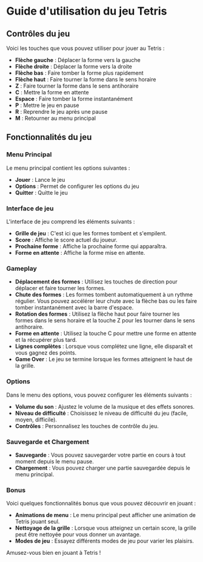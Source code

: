 # Guide d'utilisation du jeu Tetris

## Contrôles du jeu

Voici les touches que vous pouvez utiliser pour jouer au Tetris :

- **Flèche gauche** : Déplacer la forme vers la gauche
- **Flèche droite** : Déplacer la forme vers la droite
- **Flèche bas** : Faire tomber la forme plus rapidement
- **Flèche haut** : Faire tourner la forme dans le sens horaire
- **Z** : Faire tourner la forme dans le sens antihoraire
- **C** : Mettre la forme en attente
- **Espace** : Faire tomber la forme instantanément
- **P** : Mettre le jeu en pause
- **R** : Reprendre le jeu après une pause
- **M** : Retourner au menu principal

## Fonctionnalités du jeu

### Menu Principal

Le menu principal contient les options suivantes :
- **Jouer** : Lance le jeu
- **Options** : Permet de configurer les options du jeu
- **Quitter** : Quitte le jeu

### Interface de jeu

L'interface de jeu comprend les éléments suivants :
- **Grille de jeu** : C'est ici que les formes tombent et s'empilent.
- **Score** : Affiche le score actuel du joueur.
- **Prochaine forme** : Affiche la prochaine forme qui apparaîtra.
- **Forme en attente** : Affiche la forme mise en attente.

### Gameplay

- **Déplacement des formes** : Utilisez les touches de direction pour déplacer et faire tourner les formes.
- **Chute des formes** : Les formes tombent automatiquement à un rythme régulier. Vous pouvez accélérer leur chute avec la flèche bas ou les faire tomber instantanément avec la barre d'espace.
- **Rotation des formes** : Utilisez la flèche haut pour faire tourner les formes dans le sens horaire et la touche Z pour les tourner dans le sens antihoraire.
- **Forme en attente** : Utilisez la touche C pour mettre une forme en attente et la récupérer plus tard.
- **Lignes complètes** : Lorsque vous complétez une ligne, elle disparaît et vous gagnez des points.
- **Game Over** : Le jeu se termine lorsque les formes atteignent le haut de la grille.

### Options

Dans le menu des options, vous pouvez configurer les éléments suivants :
- **Volume du son** : Ajustez le volume de la musique et des effets sonores.
- **Niveau de difficulté** : Choisissez le niveau de difficulté du jeu (facile, moyen, difficile).
- **Contrôles** : Personnalisez les touches de contrôle du jeu.

### Sauvegarde et Chargement

- **Sauvegarde** : Vous pouvez sauvegarder votre partie en cours à tout moment depuis le menu pause.
- **Chargement** : Vous pouvez charger une partie sauvegardée depuis le menu principal.

### Bonus

Voici quelques fonctionnalités bonus que vous pouvez découvrir en jouant :
- **Animations de menu** : Le menu principal peut afficher une animation de Tetris jouant seul.
- **Nettoyage de la grille** : Lorsque vous atteignez un certain score, la grille peut être nettoyée pour vous donner un avantage.
- **Modes de jeu** : Essayez différents modes de jeu pour varier les plaisirs.

Amusez-vous bien en jouant à Tetris !